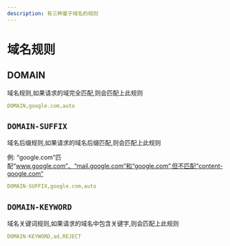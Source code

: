 ```yaml
---
description: 有三种基于域名的规则
---
```


# 域名规则

## DOMAIN

域名规则,如果请求的域完全匹配,则会匹配上此规则

```yaml
DOMAIN,google.com,auto
```

## **`DOMAIN-SUFFIX`**

域名后缀规则,如果请求的域名后缀匹配,则会匹配上此规则

例:  “google.com”匹配“www.google.com”、“mail.google.com”和“google.com”,但不匹配“content-google.com”

```yaml
DOMAIN-SUFFIX,google.com,auto
```

## **`DOMAIN-KEYWORD`**

域名关键词规则,如果请求的域名中包含关键字,则会匹配上此规则

```yaml
DOMAIN-KEYWORD,ad,REJECT
```

